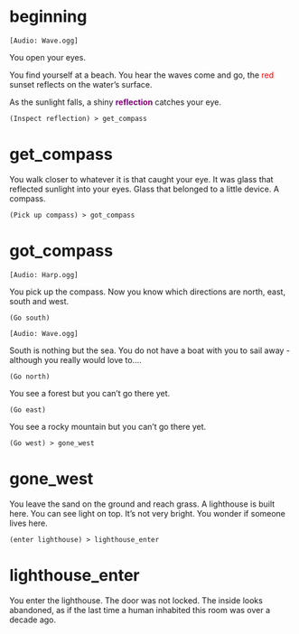# beginning
`[Audio: Wave.ogg]`

You open your eyes.

You find yourself at a beach. You hear the waves come and go, the <span style="color:red">red</span> sunset reflects on the water’s surface.

As the sunlight falls, a shiny <span style="color:purple; font-weight:bold">reflection</span> catches your eye.

`(Inspect reflection) > get_compass`

# get_compass
You walk closer to whatever it is that caught your eye. It was glass that reflected sunlight into your eyes. Glass that belonged to a little device. A compass.

`(Pick up compass) > got_compass`

# got_compass
`[Audio: Harp.ogg]`

You pick up the compass. Now you know which directions are north, east, south and west.

`(Go south)`

`[Audio: Wave.ogg]`

South is nothing but the sea. You do not have a boat with you to sail away - although you really would love to….

`(Go north)`

You see a forest but you can’t go there yet.

`(Go east)`

You see a rocky mountain but you can’t go there yet.

`(Go west) > gone_west`

# gone_west
You leave the sand on the ground and reach grass. A lighthouse is built here. You can see light on top. It’s not very bright. You wonder if someone lives here.

`(enter lighthouse) > lighthouse_enter`

# lighthouse_enter
You enter the lighthouse. The door was not locked. The inside looks abandoned, as if the last time a human inhabited this room was over a decade ago.

